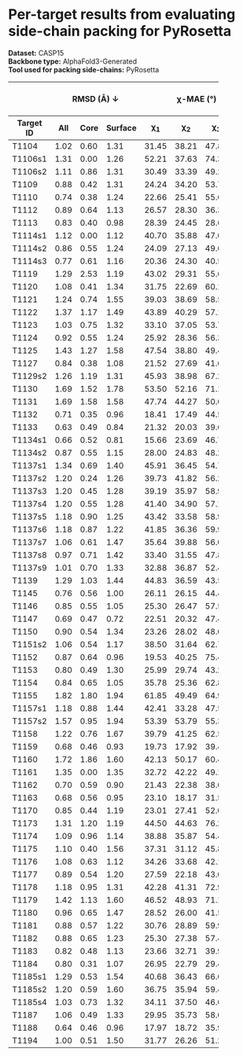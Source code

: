 # Per-target results from evaluating side-chain packing for PyRosetta

**Dataset:** CASP15  
**Backbone type:** AlphaFold3-Generated  
**Tool used for packing side-chains:** PyRosetta  
<table style="width:85%;">
  <thead>
    <tr>
      <th></th>
      <th colspan="3"><strong>RMSD (Å) ↓</strong></th>
      <th colspan="4"><strong>&chi;-MAE (°) ↓</strong></th>
      <th><strong>RR (%) ↑</strong></th>
      <th colspan="3"><strong>Steric Clashes (#) ↓</strong></th>
    </tr>
    <tr>
      <th><strong>Target ID</strong></th>
      <th><strong>All</strong></th>
      <th><strong>Core</strong></th>
      <th><strong>Surface</strong></th>
      <th>&chi;<sub>1</sub></th>
      <th>&chi;<sub>2</sub></th>
      <th>&chi;<sub>3</sub></th>
      <th>&chi;<sub>4</sub></th>
      <th>&chi;<sub>1-4</sub></th>
      <th>100%</th>
      <th>90%</th>
      <th>80%</th>
    </tr>
  </thead>
  <tbody>
    <tr>
      <td>T1104</td>
      <td>1.02</td>
      <td>0.60</td>
      <td>1.31</td>
      <td>31.45</td>
      <td>38.21</td>
      <td>47.85</td>
      <td>63.63</td>
      <td>50.5</td>
      <td>38.0</td>
      <td>3.0</td>
      <td>0.0</td>
    </tr>
    <tr>
      <td>T1106s1</td>
      <td>1.31</td>
      <td>0.00</td>
      <td>1.26</td>
      <td>52.21</td>
      <td>37.63</td>
      <td>74.33</td>
      <td>77.05</td>
      <td>48.4</td>
      <td>9.0</td>
      <td>1.0</td>
      <td>0.0</td>
    </tr>
    <tr>
      <td>T1106s2</td>
      <td>1.11</td>
      <td>0.86</td>
      <td>1.31</td>
      <td>30.49</td>
      <td>33.39</td>
      <td>49.23</td>
      <td>57.70</td>
      <td>50.0</td>
      <td>25.0</td>
      <td>2.0</td>
      <td>0.0</td>
    </tr>
    <tr>
      <td>T1109</td>
      <td>0.88</td>
      <td>0.42</td>
      <td>1.31</td>
      <td>24.24</td>
      <td>34.20</td>
      <td>53.74</td>
      <td>43.40</td>
      <td>63.7</td>
      <td>55.0</td>
      <td>6.0</td>
      <td>0.0</td>
    </tr>
    <tr>
      <td>T1110</td>
      <td>0.74</td>
      <td>0.38</td>
      <td>1.24</td>
      <td>22.66</td>
      <td>25.41</td>
      <td>55.62</td>
      <td>32.39</td>
      <td>68.6</td>
      <td>52.0</td>
      <td>7.0</td>
      <td>0.0</td>
    </tr>
    <tr>
      <td>T1112</td>
      <td>0.89</td>
      <td>0.64</td>
      <td>1.13</td>
      <td>26.57</td>
      <td>28.30</td>
      <td>36.32</td>
      <td>62.40</td>
      <td>56.6</td>
      <td>112.0</td>
      <td>12.0</td>
      <td>1.0</td>
    </tr>
    <tr>
      <td>T1113</td>
      <td>0.83</td>
      <td>0.40</td>
      <td>0.98</td>
      <td>28.39</td>
      <td>24.45</td>
      <td>28.62</td>
      <td>31.48</td>
      <td>60.0</td>
      <td>73.0</td>
      <td>12.0</td>
      <td>4.0</td>
    </tr>
    <tr>
      <td>T1114s1</td>
      <td>1.12</td>
      <td>0.00</td>
      <td>1.12</td>
      <td>40.70</td>
      <td>35.88</td>
      <td>47.06</td>
      <td>53.77</td>
      <td>46.8</td>
      <td>33.0</td>
      <td>0.0</td>
      <td>0.0</td>
    </tr>
    <tr>
      <td>T1114s2</td>
      <td>0.86</td>
      <td>0.55</td>
      <td>1.24</td>
      <td>24.09</td>
      <td>27.13</td>
      <td>49.65</td>
      <td>50.31</td>
      <td>59.8</td>
      <td>92.0</td>
      <td>6.0</td>
      <td>1.0</td>
    </tr>
    <tr>
      <td>T1114s3</td>
      <td>0.77</td>
      <td>0.61</td>
      <td>1.16</td>
      <td>20.36</td>
      <td>24.30</td>
      <td>40.53</td>
      <td>62.76</td>
      <td>64.3</td>
      <td>239.0</td>
      <td>47.0</td>
      <td>15.0</td>
    </tr>
    <tr>
      <td>T1119</td>
      <td>1.29</td>
      <td>2.53</td>
      <td>1.19</td>
      <td>43.02</td>
      <td>29.31</td>
      <td>55.66</td>
      <td>62.61</td>
      <td>45.0</td>
      <td>0.0</td>
      <td>0.0</td>
      <td>0.0</td>
    </tr>
    <tr>
      <td>T1120</td>
      <td>1.08</td>
      <td>0.41</td>
      <td>1.34</td>
      <td>31.75</td>
      <td>22.69</td>
      <td>60.13</td>
      <td>61.93</td>
      <td>49.7</td>
      <td>44.0</td>
      <td>1.0</td>
      <td>0.0</td>
    </tr>
    <tr>
      <td>T1121</td>
      <td>1.24</td>
      <td>0.74</td>
      <td>1.55</td>
      <td>39.03</td>
      <td>38.69</td>
      <td>58.54</td>
      <td>69.47</td>
      <td>39.7</td>
      <td>68.0</td>
      <td>8.0</td>
      <td>1.0</td>
    </tr>
    <tr>
      <td>T1122</td>
      <td>1.37</td>
      <td>1.17</td>
      <td>1.49</td>
      <td>43.89</td>
      <td>40.29</td>
      <td>57.15</td>
      <td>68.68</td>
      <td>42.1</td>
      <td>46.0</td>
      <td>2.0</td>
      <td>0.0</td>
    </tr>
    <tr>
      <td>T1123</td>
      <td>1.03</td>
      <td>0.75</td>
      <td>1.32</td>
      <td>33.10</td>
      <td>37.05</td>
      <td>53.77</td>
      <td>61.45</td>
      <td>51.9</td>
      <td>91.0</td>
      <td>14.0</td>
      <td>2.0</td>
    </tr>
    <tr>
      <td>T1124</td>
      <td>0.92</td>
      <td>0.55</td>
      <td>1.24</td>
      <td>25.92</td>
      <td>28.36</td>
      <td>56.32</td>
      <td>45.84</td>
      <td>61.3</td>
      <td>92.0</td>
      <td>5.0</td>
      <td>0.0</td>
    </tr>
    <tr>
      <td>T1125</td>
      <td>1.43</td>
      <td>1.27</td>
      <td>1.58</td>
      <td>47.54</td>
      <td>38.80</td>
      <td>49.42</td>
      <td>59.98</td>
      <td>30.4</td>
      <td>177.0</td>
      <td>16.0</td>
      <td>1.0</td>
    </tr>
    <tr>
      <td>T1127</td>
      <td>0.84</td>
      <td>0.38</td>
      <td>1.08</td>
      <td>21.52</td>
      <td>27.69</td>
      <td>41.66</td>
      <td>59.74</td>
      <td>61.9</td>
      <td>50.0</td>
      <td>2.0</td>
      <td>0.0</td>
    </tr>
    <tr>
      <td>T1129s2</td>
      <td>1.26</td>
      <td>1.19</td>
      <td>1.31</td>
      <td>45.93</td>
      <td>38.98</td>
      <td>67.29</td>
      <td>69.02</td>
      <td>40.4</td>
      <td>265.0</td>
      <td>37.0</td>
      <td>8.0</td>
    </tr>
    <tr>
      <td>T1130</td>
      <td>1.69</td>
      <td>1.52</td>
      <td>1.78</td>
      <td>53.50</td>
      <td>52.16</td>
      <td>71.15</td>
      <td>69.68</td>
      <td>29.1</td>
      <td>45.0</td>
      <td>4.0</td>
      <td>1.0</td>
    </tr>
    <tr>
      <td>T1131</td>
      <td>1.69</td>
      <td>1.58</td>
      <td>1.58</td>
      <td>47.74</td>
      <td>44.27</td>
      <td>50.63</td>
      <td>58.60</td>
      <td>30.1</td>
      <td>28.0</td>
      <td>1.0</td>
      <td>0.0</td>
    </tr>
    <tr>
      <td>T1132</td>
      <td>0.71</td>
      <td>0.35</td>
      <td>0.96</td>
      <td>18.41</td>
      <td>17.49</td>
      <td>44.56</td>
      <td>32.96</td>
      <td>65.9</td>
      <td>28.0</td>
      <td>1.0</td>
      <td>0.0</td>
    </tr>
    <tr>
      <td>T1133</td>
      <td>0.63</td>
      <td>0.49</td>
      <td>0.84</td>
      <td>21.32</td>
      <td>20.03</td>
      <td>39.67</td>
      <td>57.85</td>
      <td>68.5</td>
      <td>109.0</td>
      <td>4.0</td>
      <td>1.0</td>
    </tr>
    <tr>
      <td>T1134s1</td>
      <td>0.66</td>
      <td>0.52</td>
      <td>0.81</td>
      <td>15.66</td>
      <td>23.69</td>
      <td>46.79</td>
      <td>50.95</td>
      <td>63.9</td>
      <td>80.0</td>
      <td>21.0</td>
      <td>8.0</td>
    </tr>
    <tr>
      <td>T1134s2</td>
      <td>0.87</td>
      <td>0.55</td>
      <td>1.15</td>
      <td>28.00</td>
      <td>24.83</td>
      <td>48.24</td>
      <td>59.00</td>
      <td>55.4</td>
      <td>76.0</td>
      <td>6.0</td>
      <td>3.0</td>
    </tr>
    <tr>
      <td>T1137s1</td>
      <td>1.34</td>
      <td>0.69</td>
      <td>1.40</td>
      <td>45.91</td>
      <td>36.45</td>
      <td>54.71</td>
      <td>68.63</td>
      <td>40.1</td>
      <td>106.0</td>
      <td>20.0</td>
      <td>10.0</td>
    </tr>
    <tr>
      <td>T1137s2</td>
      <td>1.20</td>
      <td>0.24</td>
      <td>1.26</td>
      <td>39.73</td>
      <td>41.82</td>
      <td>56.25</td>
      <td>57.59</td>
      <td>42.8</td>
      <td>64.0</td>
      <td>2.0</td>
      <td>0.0</td>
    </tr>
    <tr>
      <td>T1137s3</td>
      <td>1.20</td>
      <td>0.45</td>
      <td>1.28</td>
      <td>39.19</td>
      <td>35.97</td>
      <td>58.99</td>
      <td>60.20</td>
      <td>42.7</td>
      <td>69.0</td>
      <td>10.0</td>
      <td>3.0</td>
    </tr>
    <tr>
      <td>T1137s4</td>
      <td>1.20</td>
      <td>0.55</td>
      <td>1.28</td>
      <td>41.40</td>
      <td>34.90</td>
      <td>57.18</td>
      <td>72.35</td>
      <td>42.3</td>
      <td>120.0</td>
      <td>33.0</td>
      <td>18.0</td>
    </tr>
    <tr>
      <td>T1137s5</td>
      <td>1.18</td>
      <td>0.90</td>
      <td>1.25</td>
      <td>43.42</td>
      <td>33.58</td>
      <td>58.95</td>
      <td>59.30</td>
      <td>44.2</td>
      <td>53.0</td>
      <td>2.0</td>
      <td>0.0</td>
    </tr>
    <tr>
      <td>T1137s6</td>
      <td>1.18</td>
      <td>0.87</td>
      <td>1.22</td>
      <td>41.85</td>
      <td>36.36</td>
      <td>59.90</td>
      <td>63.31</td>
      <td>41.1</td>
      <td>76.0</td>
      <td>3.0</td>
      <td>0.0</td>
    </tr>
    <tr>
      <td>T1137s7</td>
      <td>1.06</td>
      <td>0.61</td>
      <td>1.47</td>
      <td>35.64</td>
      <td>39.88</td>
      <td>56.06</td>
      <td>61.96</td>
      <td>42.4</td>
      <td>70.0</td>
      <td>4.0</td>
      <td>0.0</td>
    </tr>
    <tr>
      <td>T1137s8</td>
      <td>0.97</td>
      <td>0.71</td>
      <td>1.42</td>
      <td>33.40</td>
      <td>31.55</td>
      <td>47.82</td>
      <td>67.77</td>
      <td>57.5</td>
      <td>47.0</td>
      <td>2.0</td>
      <td>0.0</td>
    </tr>
    <tr>
      <td>T1137s9</td>
      <td>1.01</td>
      <td>0.70</td>
      <td>1.33</td>
      <td>32.88</td>
      <td>36.87</td>
      <td>52.42</td>
      <td>73.16</td>
      <td>54.4</td>
      <td>60.0</td>
      <td>2.0</td>
      <td>0.0</td>
    </tr>
    <tr>
      <td>T1139</td>
      <td>1.29</td>
      <td>1.03</td>
      <td>1.44</td>
      <td>44.83</td>
      <td>36.59</td>
      <td>43.58</td>
      <td>44.21</td>
      <td>35.3</td>
      <td>103.0</td>
      <td>24.0</td>
      <td>9.0</td>
    </tr>
    <tr>
      <td>T1145</td>
      <td>0.76</td>
      <td>0.56</td>
      <td>1.00</td>
      <td>26.11</td>
      <td>26.15</td>
      <td>44.40</td>
      <td>68.45</td>
      <td>56.3</td>
      <td>232.0</td>
      <td>19.0</td>
      <td>1.0</td>
    </tr>
    <tr>
      <td>T1146</td>
      <td>0.85</td>
      <td>0.55</td>
      <td>1.05</td>
      <td>25.30</td>
      <td>26.47</td>
      <td>57.55</td>
      <td>49.03</td>
      <td>60.0</td>
      <td>82.0</td>
      <td>4.0</td>
      <td>0.0</td>
    </tr>
    <tr>
      <td>T1147</td>
      <td>0.69</td>
      <td>0.47</td>
      <td>0.72</td>
      <td>22.51</td>
      <td>20.32</td>
      <td>47.46</td>
      <td>59.22</td>
      <td>61.8</td>
      <td>20.0</td>
      <td>2.0</td>
      <td>1.0</td>
    </tr>
    <tr>
      <td>T1150</td>
      <td>0.90</td>
      <td>0.54</td>
      <td>1.34</td>
      <td>23.26</td>
      <td>28.02</td>
      <td>48.04</td>
      <td>69.15</td>
      <td>58.2</td>
      <td>95.0</td>
      <td>6.0</td>
      <td>0.0</td>
    </tr>
    <tr>
      <td>T1151s2</td>
      <td>1.06</td>
      <td>0.54</td>
      <td>1.17</td>
      <td>38.50</td>
      <td>31.64</td>
      <td>62.74</td>
      <td>46.93</td>
      <td>43.9</td>
      <td>27.0</td>
      <td>7.0</td>
      <td>0.0</td>
    </tr>
    <tr>
      <td>T1152</td>
      <td>0.87</td>
      <td>0.64</td>
      <td>0.96</td>
      <td>19.53</td>
      <td>40.25</td>
      <td>75.40</td>
      <td>60.95</td>
      <td>57.5</td>
      <td>11.0</td>
      <td>0.0</td>
      <td>0.0</td>
    </tr>
    <tr>
      <td>T1153</td>
      <td>0.80</td>
      <td>0.49</td>
      <td>1.30</td>
      <td>25.99</td>
      <td>29.74</td>
      <td>43.27</td>
      <td>44.75</td>
      <td>62.8</td>
      <td>68.0</td>
      <td>17.0</td>
      <td>3.0</td>
    </tr>
    <tr>
      <td>T1154</td>
      <td>0.84</td>
      <td>0.65</td>
      <td>1.05</td>
      <td>35.78</td>
      <td>25.36</td>
      <td>62.86</td>
      <td>43.35</td>
      <td>57.9</td>
      <td>330.0</td>
      <td>29.0</td>
      <td>2.0</td>
    </tr>
    <tr>
      <td>T1155</td>
      <td>1.82</td>
      <td>1.80</td>
      <td>1.94</td>
      <td>61.85</td>
      <td>49.49</td>
      <td>64.96</td>
      <td>68.37</td>
      <td>19.1</td>
      <td>23.0</td>
      <td>0.0</td>
      <td>0.0</td>
    </tr>
    <tr>
      <td>T1157s1</td>
      <td>1.18</td>
      <td>0.88</td>
      <td>1.44</td>
      <td>42.41</td>
      <td>33.28</td>
      <td>47.59</td>
      <td>60.36</td>
      <td>44.0</td>
      <td>259.0</td>
      <td>27.0</td>
      <td>7.0</td>
    </tr>
    <tr>
      <td>T1157s2</td>
      <td>1.57</td>
      <td>0.95</td>
      <td>1.94</td>
      <td>53.39</td>
      <td>53.79</td>
      <td>55.36</td>
      <td>57.51</td>
      <td>29.5</td>
      <td>98.0</td>
      <td>8.0</td>
      <td>1.0</td>
    </tr>
    <tr>
      <td>T1158</td>
      <td>1.22</td>
      <td>0.76</td>
      <td>1.67</td>
      <td>39.79</td>
      <td>41.25</td>
      <td>62.52</td>
      <td>80.59</td>
      <td>35.1</td>
      <td>287.0</td>
      <td>11.0</td>
      <td>0.0</td>
    </tr>
    <tr>
      <td>T1159</td>
      <td>0.68</td>
      <td>0.46</td>
      <td>0.93</td>
      <td>19.73</td>
      <td>17.92</td>
      <td>39.47</td>
      <td>64.73</td>
      <td>68.5</td>
      <td>33.0</td>
      <td>1.0</td>
      <td>0.0</td>
    </tr>
    <tr>
      <td>T1160</td>
      <td>1.72</td>
      <td>1.86</td>
      <td>1.60</td>
      <td>42.13</td>
      <td>50.17</td>
      <td>60.41</td>
      <td>53.33</td>
      <td>33.3</td>
      <td>2.0</td>
      <td>0.0</td>
      <td>0.0</td>
    </tr>
    <tr>
      <td>T1161</td>
      <td>1.35</td>
      <td>0.00</td>
      <td>1.35</td>
      <td>32.72</td>
      <td>42.22</td>
      <td>49.13</td>
      <td>53.54</td>
      <td>48.6</td>
      <td>2.0</td>
      <td>0.0</td>
      <td>0.0</td>
    </tr>
    <tr>
      <td>T1162</td>
      <td>0.70</td>
      <td>0.59</td>
      <td>0.90</td>
      <td>21.43</td>
      <td>22.38</td>
      <td>38.02</td>
      <td>58.91</td>
      <td>66.4</td>
      <td>44.0</td>
      <td>9.0</td>
      <td>3.0</td>
    </tr>
    <tr>
      <td>T1163</td>
      <td>0.68</td>
      <td>0.56</td>
      <td>0.95</td>
      <td>23.10</td>
      <td>18.17</td>
      <td>31.57</td>
      <td>62.49</td>
      <td>68.5</td>
      <td>45.0</td>
      <td>5.0</td>
      <td>1.0</td>
    </tr>
    <tr>
      <td>T1170</td>
      <td>0.85</td>
      <td>0.44</td>
      <td>1.19</td>
      <td>23.01</td>
      <td>27.41</td>
      <td>52.09</td>
      <td>53.05</td>
      <td>60.5</td>
      <td>55.0</td>
      <td>3.0</td>
      <td>0.0</td>
    </tr>
    <tr>
      <td>T1173</td>
      <td>1.31</td>
      <td>1.20</td>
      <td>1.19</td>
      <td>44.50</td>
      <td>44.63</td>
      <td>76.23</td>
      <td>75.30</td>
      <td>41.6</td>
      <td>56.0</td>
      <td>6.0</td>
      <td>1.0</td>
    </tr>
    <tr>
      <td>T1174</td>
      <td>1.09</td>
      <td>0.96</td>
      <td>1.14</td>
      <td>38.88</td>
      <td>35.87</td>
      <td>54.46</td>
      <td>54.73</td>
      <td>51.5</td>
      <td>58.0</td>
      <td>4.0</td>
      <td>1.0</td>
    </tr>
    <tr>
      <td>T1175</td>
      <td>1.10</td>
      <td>0.40</td>
      <td>1.56</td>
      <td>37.31</td>
      <td>31.12</td>
      <td>45.81</td>
      <td>68.05</td>
      <td>48.8</td>
      <td>63.0</td>
      <td>5.0</td>
      <td>0.0</td>
    </tr>
    <tr>
      <td>T1176</td>
      <td>1.08</td>
      <td>0.63</td>
      <td>1.12</td>
      <td>34.26</td>
      <td>33.68</td>
      <td>42.19</td>
      <td>35.30</td>
      <td>48.1</td>
      <td>48.0</td>
      <td>4.0</td>
      <td>0.0</td>
    </tr>
    <tr>
      <td>T1177</td>
      <td>0.89</td>
      <td>0.54</td>
      <td>1.20</td>
      <td>27.59</td>
      <td>22.18</td>
      <td>43.02</td>
      <td>41.63</td>
      <td>60.1</td>
      <td>60.0</td>
      <td>4.0</td>
      <td>0.0</td>
    </tr>
    <tr>
      <td>T1178</td>
      <td>1.18</td>
      <td>0.95</td>
      <td>1.31</td>
      <td>42.28</td>
      <td>41.31</td>
      <td>72.91</td>
      <td>61.86</td>
      <td>36.5</td>
      <td>68.0</td>
      <td>3.0</td>
      <td>1.0</td>
    </tr>
    <tr>
      <td>T1179</td>
      <td>1.42</td>
      <td>1.13</td>
      <td>1.60</td>
      <td>46.52</td>
      <td>48.93</td>
      <td>71.13</td>
      <td>44.38</td>
      <td>41.0</td>
      <td>147.0</td>
      <td>26.0</td>
      <td>5.0</td>
    </tr>
    <tr>
      <td>T1180</td>
      <td>0.96</td>
      <td>0.65</td>
      <td>1.47</td>
      <td>28.52</td>
      <td>26.00</td>
      <td>41.52</td>
      <td>62.95</td>
      <td>53.8</td>
      <td>84.0</td>
      <td>4.0</td>
      <td>0.0</td>
    </tr>
    <tr>
      <td>T1181</td>
      <td>0.88</td>
      <td>0.57</td>
      <td>1.22</td>
      <td>30.76</td>
      <td>28.89</td>
      <td>59.91</td>
      <td>71.21</td>
      <td>56.5</td>
      <td>162.0</td>
      <td>4.0</td>
      <td>0.0</td>
    </tr>
    <tr>
      <td>T1182</td>
      <td>0.88</td>
      <td>0.65</td>
      <td>1.23</td>
      <td>25.30</td>
      <td>27.38</td>
      <td>57.48</td>
      <td>66.53</td>
      <td>51.0</td>
      <td>186.0</td>
      <td>21.0</td>
      <td>3.0</td>
    </tr>
    <tr>
      <td>T1183</td>
      <td>0.82</td>
      <td>0.48</td>
      <td>1.13</td>
      <td>23.66</td>
      <td>32.71</td>
      <td>39.90</td>
      <td>44.36</td>
      <td>61.7</td>
      <td>76.0</td>
      <td>13.0</td>
      <td>3.0</td>
    </tr>
    <tr>
      <td>T1184</td>
      <td>0.80</td>
      <td>0.31</td>
      <td>1.07</td>
      <td>26.95</td>
      <td>22.79</td>
      <td>29.49</td>
      <td>69.81</td>
      <td>60.2</td>
      <td>21.0</td>
      <td>1.0</td>
      <td>0.0</td>
    </tr>
    <tr>
      <td>T1185s1</td>
      <td>1.29</td>
      <td>0.53</td>
      <td>1.54</td>
      <td>40.68</td>
      <td>36.43</td>
      <td>66.61</td>
      <td>72.37</td>
      <td>40.3</td>
      <td>11.0</td>
      <td>1.0</td>
      <td>0.0</td>
    </tr>
    <tr>
      <td>T1185s2</td>
      <td>1.20</td>
      <td>0.59</td>
      <td>1.60</td>
      <td>36.75</td>
      <td>35.94</td>
      <td>59.43</td>
      <td>61.47</td>
      <td>42.2</td>
      <td>64.0</td>
      <td>3.0</td>
      <td>0.0</td>
    </tr>
    <tr>
      <td>T1185s4</td>
      <td>1.03</td>
      <td>0.73</td>
      <td>1.32</td>
      <td>34.11</td>
      <td>37.50</td>
      <td>46.02</td>
      <td>77.56</td>
      <td>41.9</td>
      <td>73.0</td>
      <td>7.0</td>
      <td>0.0</td>
    </tr>
    <tr>
      <td>T1187</td>
      <td>1.06</td>
      <td>0.49</td>
      <td>1.33</td>
      <td>29.95</td>
      <td>35.73</td>
      <td>58.00</td>
      <td>32.43</td>
      <td>49.3</td>
      <td>36.0</td>
      <td>3.0</td>
      <td>0.0</td>
    </tr>
    <tr>
      <td>T1188</td>
      <td>0.64</td>
      <td>0.46</td>
      <td>0.96</td>
      <td>17.97</td>
      <td>18.72</td>
      <td>35.97</td>
      <td>48.26</td>
      <td>67.4</td>
      <td>156.0</td>
      <td>10.0</td>
      <td>1.0</td>
    </tr>
    <tr>
      <td>T1194</td>
      <td>1.00</td>
      <td>0.51</td>
      <td>1.50</td>
      <td>31.77</td>
      <td>26.26</td>
      <td>51.24</td>
      <td>37.75</td>
      <td>51.6</td>
      <td>26.0</td>
      <td>2.0</td>
      <td>0.0</td>
    </tr>
  </tbody>
</table>